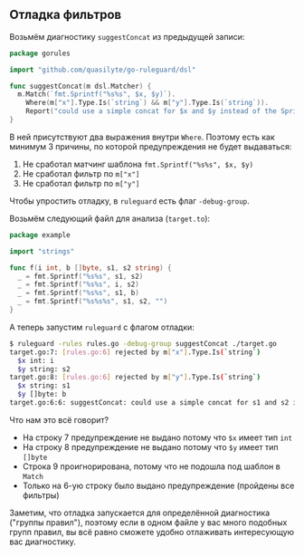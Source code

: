 ## Отладка фильтров

Возьмём диагностику `suggestConcat` из предыдущей записи:

```go
package gorules

import "github.com/quasilyte/go-ruleguard/dsl"

func suggestConcat(m dsl.Matcher) {
  m.Match(`fmt.Sprintf("%s%s", $x, $y)`).
    Where(m["x"].Type.Is(`string`) && m["y"].Type.Is(`string`)).
    Report("could use a simple concat for $x and $y instead of the Sprintf call")
}
```

В ней присутствуют два выражения внутри `Where`. Поэтому есть как минимум 3 причины, по которой предупреждения не будет выдаваться:

1. Не сработал матчинг шаблона `fmt.Sprintf("%s%s", $x, $y)`
2. Не сработал фильтр по `m["x"]`
3. Не сработал фильтр по `m["y"]`

Чтобы упростить отладку, в `ruleguard` есть флаг `-debug-group`.

Возьмём следующий файл для анализа (`target.to`):

```go
package example

import "strings"

func f(i int, b []byte, s1, s2 string) {
  _ = fmt.Sprintf("%s%s", s1, s2)
  _ = fmt.Sprintf("%s%s", i, s2)
  _ = fmt.Sprintf("%s%s", s1, b)
  _ = fmt.Sprintf("%s%s%s", s1, s2, "")
}
```

А теперь запустим `ruleguard` с флагом отладки:

```bash
$ ruleguard -rules rules.go -debug-group suggestConcat ./target.go
target.go:7: [rules.go:6] rejected by m["x"].Type.Is(`string`)
  $x int: i
  $y string: s2
target.go:8: [rules.go:6] rejected by m["y"].Type.Is(`string`)
  $x string: s1
  $y []byte: b
target.go:6:6: suggestConcat: could use a simple concat for s1 and s2 instead of the Sprintf call (rules.go:6)
```

Что нам это всё говорит?

* На строку 7 предупреждение не выдано потому что `$x` имеет тип `int`
* На строку 8 предупреждение не выдано потому что `$y` имеет тип `[]byte`
* Строка 9 проигнорирована, потому что не подошла под шаблон в `Match`
* Только на 6-ую строку было выдано предупреждение (пройдены все фильтры)

Заметим, что отладка запускается для определённой диагностика ("группы правил"), поэтому если в одном файле у вас много подобных групп правил,
вы всё равно сможете удобно отлаживать интересующую вас диагностику.

